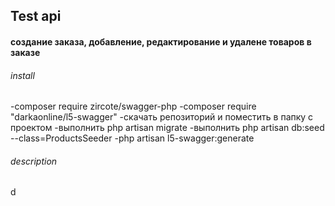 ## Test api 
#### создание заказа, добавление, редактирование и удалене товаров в заказе
###### install
-composer require zircote/swagger-php
-composer require "darkaonline/l5-swagger"
-скачать репозиторий и поместить в папку с проектом
-выполнить php artisan migrate
-выполнить php artisan db:seed --class=ProductsSeeder
-php artisan l5-swagger:generate
###### description
d
